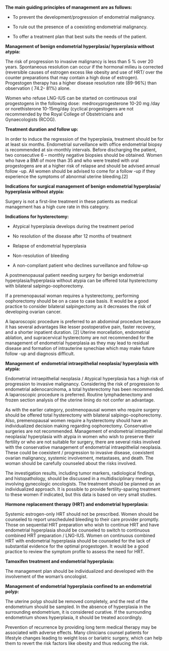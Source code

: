 **The main guiding principles of management are as follows:**

- To prevent the development/progression of endometrial malignancy.

- To rule out the presence of a coexisting endometrial malignancy.

- To offer a treatment plan that best suits the needs of the patient.

**Management of benign endometrial hyperplasia/ hyperplasia without atypia:**

The risk of progression to invasive malignancy is less than 5 % over 20 years. Spontaneous resolution can occur if the hormonal milieu is corrected (reversible causes of estrogen excess like obesity and use of HRT/ over the counter preparations that may contain a high dose of estrogen). Progestogen therapy has a higher disease resolution rate (89-96%) than observation ( 74.2- 81%) alone.

Women who refuse LNG-IUS can be started on continuous oral progestogens in the following dose:  medroxyprogesterone 10-20 mg /day or norethisterone 10-15mg/day (cyclical progestogens are not recommended by the Royal College of Obstetricians and Gynaecologists (RCOG).

**Treatment duration and follow up:**

In order to induce the regression of the hyperplasia, treatment should be for at least six months. Endometrial surveillance with office endometrial biopsy is recommended at six-monthly intervals. Before discharging the patient, two consecutive 6 – monthly negative biopsies should be obtained. Women who have a BMI of more than 35 and who were treated with oral progestogens are at a higher risk of relapse and should be advised annual follow -up. All women should be advised to come for a follow -up if they experience the symptoms of abnormal uterine bleeding.[2]

**Indications for surgical management of benign endometrial hyperplasia/ hyperplasia without atypia:**

Surgery is not a first-line treatment in these patients as medical management has a high cure rate in this category.

**Indications for hysterectomy:**

- Atypical hyperplasia develops during the treatment period

- No resolution of the disease after 12 months of treatment

- Relapse of endometrial hyperplasia

- Non-resolution of bleeding

- A non-compliant patient who declines surveillance and follow-up

A postmenopausal patient needing surgery for benign endometrial hyperplasia/hyperplasia without atypia can be offered total hysterectomy with bilateral salpingo-oophorectomy.

If a premenopausal woman requires a hysterectomy, performing oophorectomy should be on a case to case basis. It would be a good practice to consider bilateral salpingectomy as it decreases the risk of developing ovarian cancer.

A laparoscopic procedure is preferred to an abdominal procedure because it has several advantages like lesser postoperative pain, faster recovery, and a shorter inpatient duration. [2] Uterine morcellation, endometrial ablation, and supracervical hysterectomy are not recommended for the management of endometrial hyperplasia as they may lead to residual disease and formation of intrauterine synechiae which may make future follow -up and diagnosis difficult.

**Management of  endometrial intraepithelial neoplasia/ hyperplasia with atypia:**

Endometrial intraepithelial neoplasia / Atypical hyperplasia has a high risk of progression to invasive malignancy. Considering the risk of progression to endometrial adenocarcinoma, a total hysterectomy has been recommended. A laparoscopic procedure is preferred. Routine lymphadenectomy and frozen section analysis of the uterine lining do not confer an advantage.

As with the earlier category, postmenopausal women who require surgery should be offered total hysterectomy with bilateral salpingo-oophorectomy. Also, premenopausal women require a hysterectomy should have an individualized decision making regarding oophorectomy. Conservative surgeries are not recommended. Management of endometrial intraepithelial neoplasia/ hyperplasia with atypia in women who wish to preserve their fertility or who are not suitable for surgery, there are several risks involved with the conservative management of endometrial intraepithelial neoplasia. These could be coexistent / progression to invasive disease, coexistent ovarian malignancy, systemic involvement, metastases, and death. The woman should be carefully counseled about the risks involved.

The investigation results, including tumor markers, radiological findings, and histopathology, should be discussed in a multidisciplinary meeting involving gynecologic oncologists. The treatment should be planned on an individualized approach. It is possible to provide fertility-sparing treatment to these women if indicated, but this data is based on very small studies.

**Hormone replacement therapy (HRT) and endometrial hyperplasia:**

Systemic estrogen-only HRT should not be prescribed. Women should be counseled to report unscheduled bleeding to their care provider promptly. Those on sequential HRT preparation who wish to continue HRT and have endometrial hyperplasia should be counseled to switch to continuous combined HRT preparation / LNG-IUS. Women on continuous combined HRT with endometrial hyperplasia should be counseled for the lack of substantial evidence for the optimal progestogen. It would be a good practice to review the symptom profile to assess the need for HRT.

**Tamoxifen treatment and endometrial hyperplasia:**

The management plan should be individualized and developed with the involvement of the woman’s oncologist.

**Management of endometrial hyperplasia confined to an endometrial polyp:**

The uterine polyp should be removed completely, and the rest of the endometrium should be sampled. In the absence of hyperplasia in the surrounding endometrium, it is considered curative. If the surrounding endometrium shows hyperplasia, it should be treated accordingly.

Prevention of recurrence by providing long term medical therapy may be associated with adverse effects. Many clinicians counsel patients for lifestyle changes leading to weight loss or bariatric surgery, which can help them to revert the risk factors like obesity and thus reducing the risk.